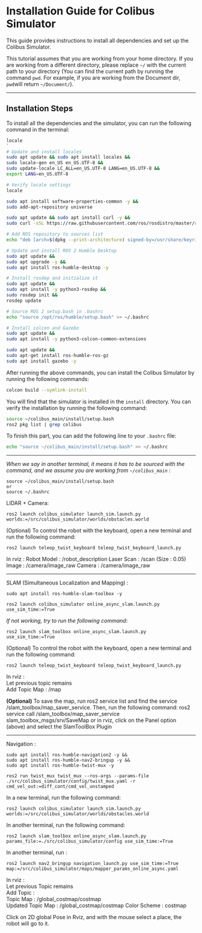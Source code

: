 # Installation Guide for Colibus Simulator

This guide provides instructions to install all dependencies and set up the Colibus Simulator.

This tutorial assumes that you are working from your home directory. If you are working from a different directory, please replace `~/` with the current path to your  directory (You can find the current path by running the command `pwd`. For example, if you are working from the Document dir, `pwd`will return `~/Document/`).

---

## Installation Steps

To install all the dependencies and the simulator, you can run the following command in the terminal:

```bash
locale
`
# Update and install locales
sudo apt update && sudo apt install locales &&
sudo locale-gen en_US en_US.UTF-8 &&
sudo update-locale LC_ALL=en_US.UTF-8 LANG=en_US.UTF-8 &&
export LANG=en_US.UTF-8

# Verify locale settings
locale

sudo apt install software-properties-common -y &&
sudo add-apt-repository universe

sudo apt update && sudo apt install curl -y &&
sudo curl -sSL https://raw.githubusercontent.com/ros/rosdistro/master/ros.key -o /usr/share/keyrings/ros-archive-keyring.gpg

# Add ROS repository to sources list
echo "deb [arch=$(dpkg --print-architecture) signed-by=/usr/share/keyrings/ros-archive-keyring.gpg] http://packages.ros.org/ros2/ubuntu $(. /etc/os-release && echo $UBUNTU_CODENAME) main" | sudo tee /etc/apt/sources.list.d/ros2.list > /dev/null

# Update and install ROS 2 Humble Desktop
sudo apt update &&
sudo apt upgrade -y &&
sudo apt install ros-humble-desktop -y

# Install rosdep and initialize it
sudo apt update &&
sudo apt install -y python3-rosdep &&
sudo rosdep init &&
rosdep update

# Source ROS 2 setup.bash in .bashrc
echo "source /opt/ros/humble/setup.bash" >> ~/.bashrc

# Install colcon and Gazebo
sudo apt update &&
sudo apt install -y python3-colcon-common-extensions

sudo apt update && 
sudo apt-get install ros-humble-ros-gz 
sudo apt install gazebo -y
```

After running the above commands, you can install the Colibus Simulator by running the following commands:

```bash
colcon build --symlink-install
```

You will find that the simulator is installed in the `install` directory.
You can verify the installation by running the following command:

```bash
source ~/colibus_main/install/setup.bash
ros2 pkg list | grep colibus
```


To finish this part, you can add the following line to your `.bashrc` file:

```bash
echo "source ~/colibus_main/install/setup.bash" >> ~/.bashrc
```

--------------------------

*When we say in another terminal, it means it has to be sourced with the command, and we assume you are working from `~/colibus_main`* : 
```
source ~/colibus_main/install/setup.bash 
or 
source ~/.bashrc
```


LIDAR + Camera: 

```
ros2 launch colibus_simulator launch_sim.launch.py worlds:=/src/colibus_simulator/worlds/obstacles.world
```

(Optional) To control the robot with the keyboard, open a new terminal and run the following command:
```
ros2 launch teleop_twist_keyboard teleop_twist_keyboard_launch.py
```

In rviz :
Robot Model : /robot_description
Laser Scan : /scan (Size : 0.05)
Image : /camera/image_raw 
Camera : /camera/image_raw


---------------------------------------------------------------
SLAM (Simultaneous Localization and Mapping) : 

```
sudo apt install ros-humble-slam-toolbox -y 
```

```
ros2 launch colibus_simulator online_async_slam.launch.py use_sim_time:=True 
```

*If not working, try to run the following command*: 
```
ros2 launch slam_toolbox online_async_slam.launch.py use_sim_time:=True
```

(Optional) To control the robot with the keyboard, open a new terminal and run the following command:
```
ros2 launch teleop_twist_keyboard teleop_twist_keyboard_launch.py
```

In rviz : \
Let previous topic remains \
Add Topic Map : /map 

**(Optional)** To save the map, run ros2 service list and find the service /slam_toolbox/map_saver_service. Then, run the following command: ros2 service call /slam_toolbox/map_saver_service slam_toolbox_msgs/srv/SaveMap
or in rviz, click on the Panel option (above) and select the SlamToolBox Plugin 


-----------------------------------------------------------------------
Navigation : 

```
sudo apt install ros-humble-navigation2 -y &&
sudo apt install ros-humble-nav2-bringup -y &&
sudo apt install ros-humble-twist-mux -y 
```

```
ros2 run twist_mux twist_mux --ros-args --params-file ./src/colibus_simulator/config/twist_mux.yaml -r cmd_vel_out:=diff_cont/cmd_vel_unstamped 
```


In a new terminal, run the following command: 
```
ros2 launch colibus_simulator launch_sim.launch.py worlds:=/src/colibus_simulator/worlds/obstacles.world
```


In another terminal, run the following command:

```
ros2 launch slam_toolbox online_async_slam.launch.py params_file:=./src/colibus_simulator/config use_sim_time:=True
```

In another terminal, run :

```
ros2 launch nav2_bringup navigation_launch.py use_sim_time:=True map:=/src/colibus_simulator/maps/mapper_params_online_async.yaml 
```


In rviz : \
Let previous Topic remains \
Add Topic : \
Topic Map : /global_costmap/costmap \
Updated Topic Map : /global_costmap/costmap
Color Scheme : costmap

Click on 2D global Pose in Rviz, and with the mouse select a place, the robot will go to it. 

